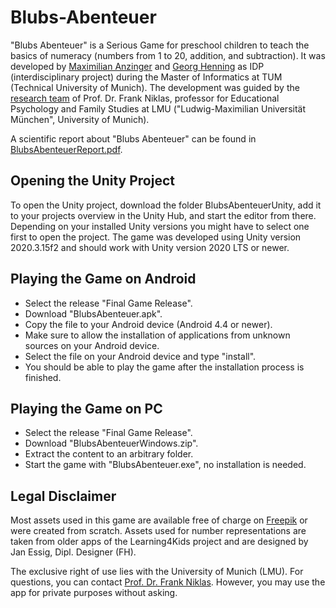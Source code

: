 # Blubs-Abenteuer
"Blubs Abenteuer" is a Serious Game for preschool children to teach the basics of numeracy (numbers from 1 to 20, addition, and subtraction).
It was developed by [Maximilian Anzinger](https://github.com/MaximilianAnzinger) and [Georg Henning](https://github.com/Mauri2070) as IDP (interdisciplinary project) during the Master of Informatics at TUM (Technical University of Munich).
The development was guided by the [research team](https://www.psy.lmu.de/ffp_en/persons/ag-niklas/index.html) of Prof. Dr. Frank Niklas, professor for Educational Psychology and Family Studies at LMU ("Ludwig-Maximilian Universität München", University of Munich).

A scientific report about "Blubs Abenteuer" can be found in [BlubsAbenteuerReport.pdf](./BlubsAbenteuerReport.pdf).

## Opening the Unity Project
To open the Unity project, download the folder BlubsAbenteuerUnity, add it to your projects overview in the Unity Hub, and start the editor from there.
Depending on your installed Unity versions you might have to select one first to open the project. The game was developed using Unity version 2020.3.15f2 and should work with Unity version 2020 LTS or newer.

## Playing the Game on Android
- Select the release "Final Game Release".
- Download "BlubsAbenteuer.apk".
- Copy the file to your Android device (Android 4.4 or newer).
- Make sure to allow the installation of applications from unknown sources on your Android device.
- Select the file on your Android device and type "install".
- You should be able to play the game after the installation process is finished.

## Playing the Game on PC
- Select the release "Final Game Release".
- Download "BlubsAbenteuerWindows.zip".
- Extract the content to an arbitrary folder.
- Start the game with "BlubsAbenteuer.exe", no installation is needed.

## Legal Disclaimer
Most assets used in this game are available free of charge on [Freepik](www.freepik.com) or were created from scratch.
Assets used for number representations are taken from older apps of the Learning4Kids project and are designed by Jan Essig, Dipl. Designer (FH).

The exclusive right of use lies with the University of Munich (LMU). For questions, you can contact [Prof. Dr. Frank Niklas](https://www.psy.lmu.de/ffp_en/persons/w2-professorship-2/niklas_frank/index.html).
However, you may use the app for private purposes without asking.
